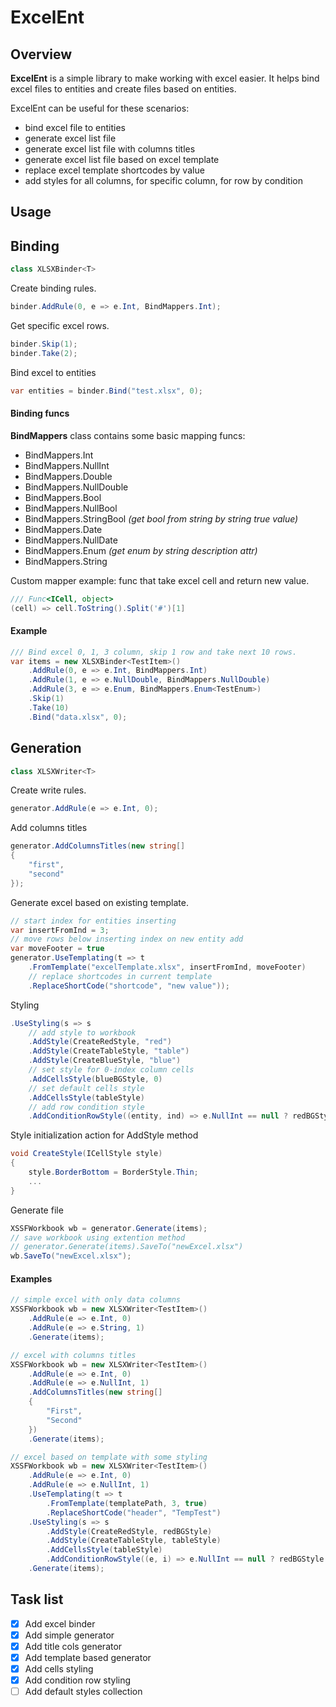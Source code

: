 ExcelEnt 
=========

## Overview
**ExcelEnt** is a simple library to make working with excel easier. It helps bind excel files to entities and create files based on entities.

ExcelEnt can be useful for these scenarios:
- bind excel file to entities
- generate excel list file
- generate excel list file with columns titles
- generate excel list file based on excel template
- replace excel template shortcodes by value
- add styles for all columns, for specific column, for row by condition

Usage
------

## Binding
```csharp
class XLSXBinder<T>
```
Create binding rules.
```csharp
binder.AddRule(0, e => e.Int, BindMappers.Int);
```
Get specific excel rows.
```csharp
binder.Skip(1);
binder.Take(2);
```
Bind excel to entities
```csharp
var entities = binder.Bind("test.xlsx", 0);
```

#### Binding funcs
**BindMappers** class contains some basic mapping funcs:
- BindMappers.Int
- BindMappers.NullInt
- BindMappers.Double
- BindMappers.NullDouble
- BindMappers.Bool
- BindMappers.NullBool
- BindMappers.StringBool *(get bool from string by string true value)*
- BindMappers.Date
- BindMappers.NullDate
- BindMappers.Enum *(get enum by string description attr)*
- BindMappers.String

Custom mapper example: func that take excel cell and return new value.
```csharp
/// Func<ICell, object>
(cell) => cell.ToString().Split('#')[1]
```
#### Example
```csharp
/// Bind excel 0, 1, 3 column, skip 1 row and take next 10 rows.
var items = new XLSXBinder<TestItem>()
    .AddRule(0, e => e.Int, BindMappers.Int)
    .AddRule(1, e => e.NullDouble, BindMappers.NullDouble)
    .AddRule(3, e => e.Enum, BindMappers.Enum<TestEnum>)
    .Skip(1)
    .Take(10)
    .Bind("data.xlsx", 0);
```

## Generation
```csharp
class XLSXWriter<T>
```
Create write rules.
```csharp
generator.AddRule(e => e.Int, 0);
```
Add columns titles
```csharp
generator.AddColumnsTitles(new string[]
{
    "first", 
    "second"
});
```
Generate excel based on existing template.
```csharp
// start index for entities inserting
var insertFromInd = 3;
// move rows below inserting index on new entity add
var moveFooter = true
generator.UseTemplating(t => t
	.FromTemplate("excelTemplate.xlsx", insertFromInd, moveFooter)
	// replace shortcodes in current template
	.ReplaceShortCode("shortcode", "new value"));
```
Styling
```csharp
.UseStyling(s => s
	// add style to workbook
    .AddStyle(CreateRedStyle, "red")
    .AddStyle(CreateTableStyle, "table")
    .AddStyle(CreateBlueStyle, "blue")
    // set style for 0-index column cells
    .AddCellsStyle(blueBGStyle, 0)
    // set default cells style
    .AddCellsStyle(tableStyle)
    // add row condition style
    .AddConditionRowStyle((entity, ind) => e.NullInt == null ? redBGStyle : null))
```
Style initialization action for AddStyle method
```csharp
void CreateStyle(ICellStyle style)
{
    style.BorderBottom = BorderStyle.Thin;
    ...
}
```
Generate file
```csharp
XSSFWorkbook wb = generator.Generate(items);
// save workbook using extention method
// generator.Generate(items).SaveTo("newExcel.xlsx")
wb.SaveTo("newExcel.xlsx");
```
#### Examples
```csharp
// simple excel with only data columns
XSSFWorkbook wb = new XLSXWriter<TestItem>()
	.AddRule(e => e.Int, 0)
    .AddRule(e => e.String, 1)
    .Generate(items);
```
```csharp
// excel with columns titles
XSSFWorkbook wb = new XLSXWriter<TestItem>()
    .AddRule(e => e.Int, 0)
    .AddRule(e => e.NullInt, 1)
    .AddColumnsTitles(new string[]
    {
        "First", 
        "Second"
    })
    .Generate(items);
```
```csharp
// excel based on template with some styling
XSSFWorkbook wb = new XLSXWriter<TestItem>()
    .AddRule(e => e.Int, 0)
    .AddRule(e => e.NullInt, 1)
    .UseTemplating(t => t
        .FromTemplate(templatePath, 3, true)
        .ReplaceShortCode("header", "TempTest")
    .UseStyling(s => s
        .AddStyle(CreateRedStyle, redBGStyle)
        .AddStyle(CreateTableStyle, tableStyle)
        .AddCellsStyle(tableStyle)
        .AddConditionRowStyle((e, i) => e.NullInt == null ? redBGStyle : null))
    .Generate(items);
```
## Task list
- [x] Add excel binder
- [x] Add simple generator
- [x] Add title cols generator
- [x] Add template based generator
- [x] Add cells styling
- [x] Add condition row styling
- [ ] Add default styles collection
